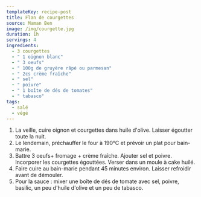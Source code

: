 ```yaml
---
templateKey: recipe-post
title: Flan de courgettes
source: Maman Ben
image: /img/courgette.jpg
duration: 1h
servings: 4
ingredients:
  - 3 courgettes
  - " 1 oignon blanc"
  - " 3 oeufs"
  - " 100g de gruyère râpé ou parmesan"
  - " 2cs crème fraîche"
  - " sel"
  - " poivre"
  - " 1 boîte de dés de tomates"
  - " tabasco"
tags:
  - salé
  - végé
---
```

1. L﻿a veille, cuire oignon et courgettes dans huile d'olive. Laisser égoutter toute la nuit.
2. L﻿e lendemain, préchauffer le four à 190°C et prévoir un plat pour bain-marie.
3. Battre 3﻿ oeufs+ fromage + crème fraîche. Ajouter sel et poivre. Incorporer les courgettes égouttées. Verser dans un moule à cake huilé.
4. F﻿aire cuire au bain-marie pendant 45 minutes environ. Laisser refroidir avant de démouler.
5. P﻿our la sauce : mixer une boîte de dés de tomate avec sel, poivre, basilic, un peu d'huile d'olive et un peu de tabasco.